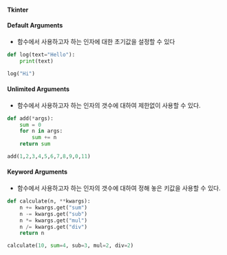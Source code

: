 #### Tkinter

#### Default Arguments

- 함수에서 사용하고자 하는 인자에 대한 초기값을 설정할 수 있다

```python
def log(text="Hello"):
    print(text)

log("Hi")
```

#### Unlimited Arguments

- 함수에서 사용하고자 하는 인자의 갯수에 대하여 제한없이 사용할 수 있다.

```python
def add(*args):
    sum = 0
    for n in args:
        sum += n
    return sum

add(1,2,3,4,5,6,7,8,9,0,11)
```

#### Keyword Arguments

- 함수에서 사용하고자 하는 인자의 갯수에 대하여 정해 놓은 키값을 사용할 수 있다.

```python
def calculate(n, **kwargs):
    n += kwargs.get("sum")
    n -= kwargs.get("sub")
    n *= kwargs.get("mul")
    n /= kwargs.get("div")
    return n

calculate(10, sum=4, sub=3, mul=2, div=2)
```